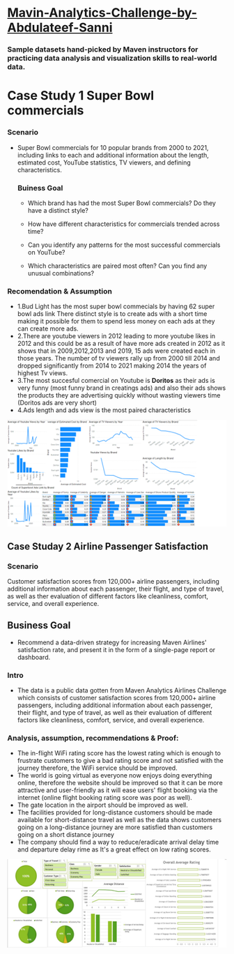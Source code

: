 # [Mavin-Analytics-Challenge-by-Abdulateef-Sanni](https://latsan.github.io/Mavin-Analytics-Challenge-by-Abdulateef-Sanni/)

### Sample datasets hand-picked by Maven instructors for practicing data analysis and visualization skills to real-world data.

# Case Study 1 Super Bowl commercials
### Scenario

* Super Bowl commercials for 10 popular brands from 2000 to 2021, including links to each and additional information about the length, estimated cost, YouTube statistics, TV viewers, and defining characteristics.
   ### Buiness Goal
  *  Which brand has had the most Super Bowl commercials? Do they have a distinct style?

  *  How have different characteristics for commercials trended across time?

  *  Can you identify any patterns for the most successful commercials on YouTube?

  *  Which characteristics are paired most often? Can you find any unusual combinations?

### Recomendation & Assumption

* 1.Bud Light has the most super bowl commecials by having 62 super bowl ads link
 There distinct style is to create ads with a short time making it possible for them to spend less money on each ads at they can create more ads.
* 2.There are youtube viewers in 2012 leading to more youtube likes in 2012 and this could be as a result of have more ads created in 2012 as it shows that in 2009,2012,2013 and 2019, 15 ads were created each in those years.
The number of tv viewers rally up from 2000 till 2014 and dropped significantly from 2014 to 2021 making 2014 the years of highest Tv views.
* 3.The most succesful comercial on Youtube is **Doritos** as their ads is very funny (most funny brand in creatings ads) and also their ads shows the products they are advertising quickly without wasting viewers time (Doritos ads are very short)
* 4.Ads length and ads view is the most paired characteristics

![](superbowl.png)

## Case Studay 2 Airline Passenger Satisfaction
### Scenario
Customer satisfaction scores from 120,000+ airline passengers, including additional information about each passenger, their flight, and type of travel, as well as ther evaluation of different factors like cleanliness, comfort, service, and overall experience.

## Business Goal

* Recommend a data-driven strategy for increasing Maven Airlines' satisfaction rate, and present it in the form of a single-page report or dashboard.
   
### Intro
   
 * The data is a public data gotten from Maven Analytics Airlines Challenge which consists of customer satisfaction scores from 120,000+ airline passengers, including additional information about each passenger, their flight, and type of travel, as well as their evaluation of different factors like cleanliness, comfort, service, and overall experience.

 
### Analysis, assumption, recommendations & Proof:

 * The in-flight WiFi rating score has the lowest rating which is enough to frustrate customers to give a bad rating score and not satisfied with the journey therefore, the WiFi service should be improved.
 * The world is going virtual as everyone now enjoys doing everything online, therefore the website should be improved so that it can be more attractive and user-friendly as it will ease users' flight booking via the internet (online flight booking rating score was poor as well).
 * The gate location in the airport should be improved as well.
 * The facilities provided for long-distance customers should be made available for short-distance travel as well as the data shows customers going on a long-distance journey are more satisfied than customers going on a short distance journey
 * The company should find a way to reduce/eradicate arrival delay time and departure delay rime as It's a great effect on low rating scores.

![](1.png)
          

